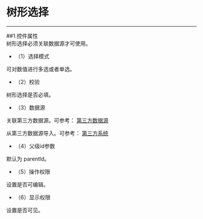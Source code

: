 # 树形选择 
***
##1.控件属性   
树形选择必须关联数据源才可使用。

* （1）选择模式

可对数值进行多选或者单选。

* （2）校验

树形选择是否必填。

* （3）数据源

关联第三方数据源。可参考： [第三方数据源][第三方数据源]

从第三方数据源导入。可参考： [第三方系统][第三方系统]

* （4）父级id参数

默认为 parentld。

* （5）操作权限

设置是否可编辑。

* （6）显示权限

设置是否可见。



[第三方数据源]:.\第三方数据源\第三方数据源.html
[第三方系统]:.\第三方系统\第三方系统.html